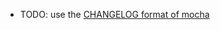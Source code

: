 - TODO: use the [CHANGELOG format of mocha](https://github.com/mochajs/mocha/blob/master/CHANGELOG.md)